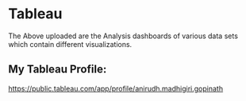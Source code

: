 # Tableau
The Above uploaded are the Analysis dashboards of various data sets which contain different visualizations. 

## My Tableau Profile:

https://public.tableau.com/app/profile/anirudh.madhigiri.gopinath
